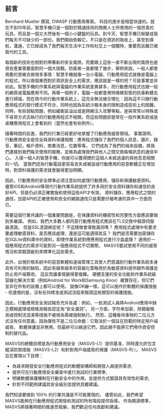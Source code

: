 ## 前言

Bernhard Mueller 撰寫, OWASP 行動應用專案。
科技的進步是相當快速的。就在不到10年前，智慧手機只是一個對於精通技術的商務人士所使用的一個昂貴的玩具，而且是一個又大然後有一個小小鍵盤的玩具。到今天，智慧手機已經變成我們每天不可缺少的一部份。我們開始依賴它，不只是在資訊的吸收上，甚至到導航，溝通，它已經成為了我們每天生活中工作和社交上一個獨特，重要而且難已被取代的工具。

每個新的技術也相對的帶著新的安全風險，而要跟上這些一直不斷出現的風險也是資安產業需要面對的一個大挑戰。防衛者一直都慢了幾步，舉例來說，一般人都會用舊的思維去做很多事情：智慧手機就像一台小電腦，行動應用程式就像是電腦上的程式，所以兩個東西對於資訊安全上的需求，應該就是一樣的吧？可是事實並非如此。智慧手機的作業系統與電腦的作業系統差異甚多，而行動應用程式也跟一般的網頁或電腦應用不同。再舉一個例子，電腦一般都會用特徵碼型態的防毒軟體去進行掃描，而在現今的行動作業系統上，這完全無法被合理化：因為這不只跟行動應用程式的發行模式不符合，同時也因為系統沙箱本身的限制造成技術上的困難。同時，有些弱點問題，例如緩衝區溢出或是跨網注入攻擊等點，是與常常以特殊或不尋常方式去執行的行動應用程式不相關，而這些問題卻是常在一般作業系統或是桌機應用程式上會看到的（當然也會有些例外）。

隨著時間的前進，我們的行業已經更好地掌握了行動應用威脅領域。 事實證明，行動應用安全是完全與資料保護相關：應用程式儲存了我們的個人訊息，圖片，錄音，筆記，帳戶資料，商業消息，位置等等。 它們成為了我們的端末設備，將我們連接到我們每天使用的服務，並做為處理我們與他人之間交換每條訊息的通信中心。 入侵一個人的智慧手機，你就可以獲得關於這個人未經過濾的與他息息相關的一切。 當我們認為行動電話更容易丟失或被盜或行動應用的惡意軟體正在增加時，對資料保護的需求就會變得更加明顯。

因此，行動應用的安全標準必須注意如何處理行動應用，儲存和保護敏感資料。 儘管iOS和Android等現代行動作業系統提供了許多用於安全資料儲存和通信的良好API，但是仍必須正確實施和使用這些API才有效。 資料儲存，應用程式之間的通信，加密API的正確使用和安全的網路通信只是需要仔細考慮的其中一方面而已。

需要這個行業共識的一個重要問題是，在保護資料的機密性和完整性方面應該要做到多嚴謹。 例如，我們大多數人都同意行動應用程式應該在TLS交換中驗證伺服器憑證。 但是SSL憑證綁定呢？ 不這樣做會導致漏洞嗎？ 應用程式處理中有要求要處理敏感資料，是否應該處理，還是這可能適得其反？ 我們是否需要加密儲存在SQLite資料庫中的資料，即使作業系統對應應用程式進行沙盒處理？ 適用於一個應用程式的需求可能對另一個應用程式不切實際。 MASVS嘗試使用不同的威脅情況和其驗證級別來標準化這些需求。

此外，出現於根系統中的惡意軟體和遠端管理工具使人們意識到行動作業系統本身具有可利用的缺陷，因此有越來越多的容器化策略用於為敏感資料提供額外保護並防止用戶端篡改。 這反而讓事情變得更複雜。 硬體支援的安全功能和作業系統級容器化解決方案（例如Android for Work和Samsung Knox）確實存在，但它們並非在所有的設備上都可以使用。 就像OK繃一樣，這可以施作於軟體的保護措施 - 但遺憾的是，沒有任何標准或測試流程來驗證這些類型的保護措施。

因此，行動應用安全測試報告充斥各處：例如，一些測試人員將Android應用中缺乏模糊處理或根檢測報告認定為“安全漏洞”。 另一方面，字符串加密，除錯器檢測或控制流混淆等措施不被視為需被強制執行。 然而，這種看待事物的二位元方式沒有任何意義，因為彈性不是二位元命題：它取決於一個旨在防範的特定用戶端威脅。 軟體保護並非無用，但最終可以繞過它們，因此絕不能將它們用作資安控制的替代品。

MASVS的總體目標是為行動應用安全（MASVS-L1）提供基准，同時還允許包含縱深防禦措施（MASVS-L2）和針對用戶端威脅的保護（MASVS-R））。 MASVS旨在實現以下目標：

- 為尋求開發安全行動應用程式的軟體架構師和開發人員提供需求;
- 提供可在行動應用安全審查中進行測試的行業標準;
- 明確軟體保護機制在行動安全中的作用，並提供方式驗證其有效性的需求;
- 針對不同範例建議其安全級別並提供具體建議。

我們知道要做到 100％ 的行業共識是不可能實現的。 儘管如此，我們希望MASVS能夠在行動應用程式開發和測試的所有階段提供指導。 作為開源標準，MASVS將隨著時間的推進而發展，我們歡迎任何貢獻和建議。
